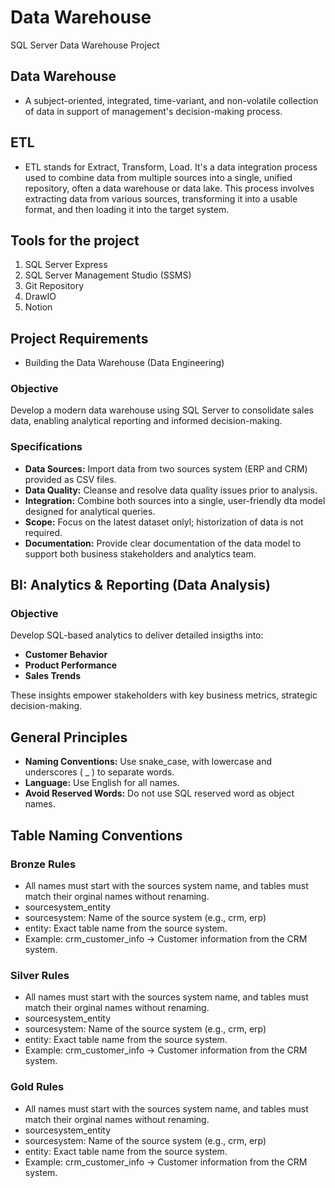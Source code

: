 # Data Warehouse

SQL Server Data Warehouse Project

## Data Warehouse
- A subject-oriented, integrated, time-variant, and non-volatile collection of data in support of management's decision-making process.

## ETL
- ETL stands for Extract, Transform, Load. It's a data integration process used to combine data from multiple sources into a single, unified repository, often a data warehouse or data lake. This process involves extracting data from various sources, transforming it into a usable format, and then loading it into the target system. 

## Tools for the project
1. SQL Server Express
1. SQL Server Management Studio (SSMS)
1. Git Repository
1. DrawIO
1. Notion

## Project Requirements
- Building the Data Warehouse (Data Engineering)
### Objective
Develop a modern data warehouse using SQL Server to consolidate sales data, enabling analytical reporting and informed decision-making.

### Specifications
- **Data Sources:** Import data from two sources system (ERP and CRM) provided as CSV files.
- **Data Quality:** Cleanse and resolve data quality issues prior to analysis.
- **Integration:** Combine both sources into a single, user-friendly dta model designed for analytical queries.
- **Scope:** Focus on the latest dataset onlyl; historization of data is not required.
- **Documentation:** Provide clear documentation of the data model to support both business stakeholders and analytics team.

## BI: Analytics & Reporting (Data Analysis)
### Objective
Develop SQL-based analytics to deliver detailed insigths into:
- **Customer Behavior**
- **Product Performance**
- **Sales Trends**

These insights empower stakeholders with key business metrics, strategic decision-making.

## General Principles
- **Naming Conventions:** Use snake_case, with lowercase and underscores ( _ ) to separate words.
- **Language:** Use English for all names.
- **Avoid Reserved Words:** Do not use SQL reserved word as object names.

## Table Naming Conventions
### Bronze Rules
- All names must start with the sources system name, and tables must match their orginal names without renaming.
- sourcesystem_entity
- sourcesystem: Name of the source system (e.g., crm, erp)
- entity: Exact table name from the source system.
- Example: crm_customer_info -> Customer information from the CRM system.

### Silver Rules
- All names must start with the sources system name, and tables must match their orginal names without renaming.
- sourcesystem_entity
- sourcesystem: Name of the source system (e.g., crm, erp)
- entity: Exact table name from the source system.
- Example: crm_customer_info -> Customer information from the CRM system.

### Gold Rules
- All names must start with the sources system name, and tables must match their orginal names without renaming.
- sourcesystem_entity
- sourcesystem: Name of the source system (e.g., crm, erp)
- entity: Exact table name from the source system.
- Example: crm_customer_info -> Customer information from the CRM system.